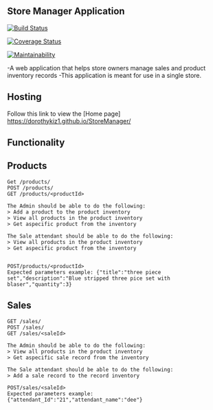 ## Store Manager Application

[![Build Status](https://travis-ci.com/dorothykiz1/StoreManager.svg?branch=API)](https://travis-ci.com/dorothykiz1/StoreManager)

[![Coverage Status](https://coveralls.io/repos/github/dorothykiz1/StoreManager/badge.svg?branch=API)](https://coveralls.io/github/dorothykiz1/StoreManager?branch=API)

[![Maintainability](https://api.codeclimate.com/v1/badges/758c24d3971768f15921/maintainability)](https://codeclimate.com/github/dorothykiz1/StoreManager/maintainability)

-A web application that helps store owners manage sales and product inventory records
-This application is meant for use in a single store.

## Hosting

Follow this link to view the [Home page] https://dorothykiz1.github.io/StoreManager/

## Functionality

## Products

```
Get /products/
POST /products/
GET /products/<productId>

The Admin should be able to do the following:
> Add a product to the product inventory
> View all products in the product inventory
> Get aspecific product from the inventory

The Sale attendant should be able to do the following:
> View all products in the product inventory
> Get aspecific product from the inventory


POST/products/<productId>
Expected parameters example: {"title":"three piece set","description":"Blue stripped three pice set with blaser","quantity":3}
```

## Sales

```
GET /sales/
POST /sales/
GET /sales/<saleId>

The Admin should be able to do the following:
> View all products in the product inventory
> Get aspecific sale record from the inventory

The Sale attendant should be able to do the following:
> Add a sale record to the record inventory

POST/sales/<saleId>
Expected parameters example: {"attendant_Id":"21","attendant_name":"dee"}
```
